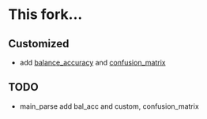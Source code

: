 # This fork...

## Customized
- add [balance_accuracy](https://scikit-learn.org/stable/modules/generated/sklearn.metrics.balanced_accuracy_score.html) and [confusion_matrix](https://scikit-learn.org/stable/modules/generated/sklearn.metrics.confusion_matrix.html#sklearn.metrics.confusion_matrix)

## TODO
- main_parse add bal_acc and custom, confusion_matrix
